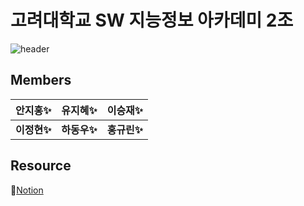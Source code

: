 # 고려대학교 SW 지능정보 아카데미 2조

![header](https://capsule-render.vercel.app/api?type=wave&color=black&height=280&section=header&text=LumTerior&fontColor=ECD77F&fontSize=70&animation=twinkling4s)

## Members

| 안지홍✨ | 유지혜✨ | 이승재✨ |
|---|---|---|
| __이정현✨__ | __하동우✨__ | __홍규린✨__ |

## Resource

📄[Notion](https://www.notion.so/fenetre/2-94058050e52b422c88456d5acff4bea4)


